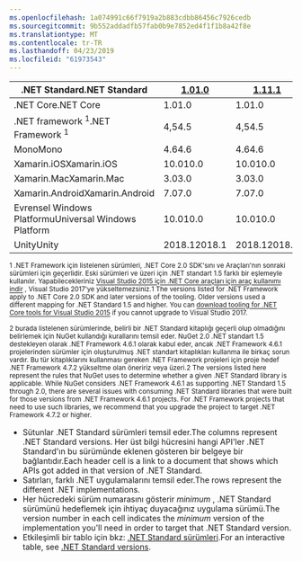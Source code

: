 ```yaml
---
ms.openlocfilehash: 1a074991c66f7919a2b883cdbb86456c7926cedb
ms.sourcegitcommit: 9b552addadfb57fab0b9e7852ed4f1f1b8a42f8e
ms.translationtype: MT
ms.contentlocale: tr-TR
ms.lasthandoff: 04/23/2019
ms.locfileid: "61973543"
---
```

| <span data-ttu-id="653a9-101">.NET Standard</span><span class="sxs-lookup"><span data-stu-id="653a9-101">.NET Standard</span></span>              | <span data-ttu-id="653a9-102">[1.0]</span><span class="sxs-lookup"><span data-stu-id="653a9-102">[1.0]</span></span>  | <span data-ttu-id="653a9-103">[1.1]</span><span class="sxs-lookup"><span data-stu-id="653a9-103">[1.1]</span></span>  | <span data-ttu-id="653a9-104">[1.2]</span><span class="sxs-lookup"><span data-stu-id="653a9-104">[1.2]</span></span> | <span data-ttu-id="653a9-105">[1.3]</span><span class="sxs-lookup"><span data-stu-id="653a9-105">[1.3]</span></span> | <span data-ttu-id="653a9-106">[1.4]</span><span class="sxs-lookup"><span data-stu-id="653a9-106">[1.4]</span></span> | <span data-ttu-id="653a9-107">[1.5]</span><span class="sxs-lookup"><span data-stu-id="653a9-107">[1.5]</span></span>              | <span data-ttu-id="653a9-108">[1.6]</span><span class="sxs-lookup"><span data-stu-id="653a9-108">[1.6]</span></span>              | <span data-ttu-id="653a9-109">[2.0]</span><span class="sxs-lookup"><span data-stu-id="653a9-109">[2.0]</span></span>               |
|----------------------------|--------|--------|-------|-------|-------|--------------------|--------------------|---------------------|
| <span data-ttu-id="653a9-110">.NET Core</span><span class="sxs-lookup"><span data-stu-id="653a9-110">.NET Core</span></span>                  | <span data-ttu-id="653a9-111">1.0</span><span class="sxs-lookup"><span data-stu-id="653a9-111">1.0</span></span>    | <span data-ttu-id="653a9-112">1.0</span><span class="sxs-lookup"><span data-stu-id="653a9-112">1.0</span></span>    | <span data-ttu-id="653a9-113">1.0</span><span class="sxs-lookup"><span data-stu-id="653a9-113">1.0</span></span>   | <span data-ttu-id="653a9-114">1.0</span><span class="sxs-lookup"><span data-stu-id="653a9-114">1.0</span></span>   | <span data-ttu-id="653a9-115">1.0</span><span class="sxs-lookup"><span data-stu-id="653a9-115">1.0</span></span>   | <span data-ttu-id="653a9-116">1.0</span><span class="sxs-lookup"><span data-stu-id="653a9-116">1.0</span></span>                | <span data-ttu-id="653a9-117">1.0</span><span class="sxs-lookup"><span data-stu-id="653a9-117">1.0</span></span>                | <span data-ttu-id="653a9-118">2,0</span><span class="sxs-lookup"><span data-stu-id="653a9-118">2.0</span></span>                 |
| <span data-ttu-id="653a9-119">.NET framework <sup>1</sup></span><span class="sxs-lookup"><span data-stu-id="653a9-119">.NET Framework <sup>1</sup></span></span>| <span data-ttu-id="653a9-120">4,5</span><span class="sxs-lookup"><span data-stu-id="653a9-120">4.5</span></span>    | <span data-ttu-id="653a9-121">4,5</span><span class="sxs-lookup"><span data-stu-id="653a9-121">4.5</span></span>    | <span data-ttu-id="653a9-122">4.5.1</span><span class="sxs-lookup"><span data-stu-id="653a9-122">4.5.1</span></span> | <span data-ttu-id="653a9-123">4.6</span><span class="sxs-lookup"><span data-stu-id="653a9-123">4.6</span></span>   | <span data-ttu-id="653a9-124">4.6.1</span><span class="sxs-lookup"><span data-stu-id="653a9-124">4.6.1</span></span> | <span data-ttu-id="653a9-125">4.6.1 <sup>2</sup></span><span class="sxs-lookup"><span data-stu-id="653a9-125">4.6.1 <sup>2</sup></span></span> | <span data-ttu-id="653a9-126">4.6.1 <sup>2</sup></span><span class="sxs-lookup"><span data-stu-id="653a9-126">4.6.1 <sup>2</sup></span></span> | <span data-ttu-id="653a9-127">4.6.1 <sup>2</sup></span><span class="sxs-lookup"><span data-stu-id="653a9-127">4.6.1 <sup>2</sup></span></span>  |
| <span data-ttu-id="653a9-128">Mono</span><span class="sxs-lookup"><span data-stu-id="653a9-128">Mono</span></span>                       | <span data-ttu-id="653a9-129">4.6</span><span class="sxs-lookup"><span data-stu-id="653a9-129">4.6</span></span>    | <span data-ttu-id="653a9-130">4.6</span><span class="sxs-lookup"><span data-stu-id="653a9-130">4.6</span></span>    | <span data-ttu-id="653a9-131">4.6</span><span class="sxs-lookup"><span data-stu-id="653a9-131">4.6</span></span>   | <span data-ttu-id="653a9-132">4.6</span><span class="sxs-lookup"><span data-stu-id="653a9-132">4.6</span></span>   | <span data-ttu-id="653a9-133">4.6</span><span class="sxs-lookup"><span data-stu-id="653a9-133">4.6</span></span>   | <span data-ttu-id="653a9-134">4.6</span><span class="sxs-lookup"><span data-stu-id="653a9-134">4.6</span></span>                | <span data-ttu-id="653a9-135">4.6</span><span class="sxs-lookup"><span data-stu-id="653a9-135">4.6</span></span>                | <span data-ttu-id="653a9-136">5,4</span><span class="sxs-lookup"><span data-stu-id="653a9-136">5.4</span></span>                 |
| <span data-ttu-id="653a9-137">Xamarin.iOS</span><span class="sxs-lookup"><span data-stu-id="653a9-137">Xamarin.iOS</span></span>                | <span data-ttu-id="653a9-138">10.0</span><span class="sxs-lookup"><span data-stu-id="653a9-138">10.0</span></span>   | <span data-ttu-id="653a9-139">10.0</span><span class="sxs-lookup"><span data-stu-id="653a9-139">10.0</span></span>   | <span data-ttu-id="653a9-140">10.0</span><span class="sxs-lookup"><span data-stu-id="653a9-140">10.0</span></span>  | <span data-ttu-id="653a9-141">10.0</span><span class="sxs-lookup"><span data-stu-id="653a9-141">10.0</span></span>  | <span data-ttu-id="653a9-142">10.0</span><span class="sxs-lookup"><span data-stu-id="653a9-142">10.0</span></span>  | <span data-ttu-id="653a9-143">10.0</span><span class="sxs-lookup"><span data-stu-id="653a9-143">10.0</span></span>               | <span data-ttu-id="653a9-144">10.0</span><span class="sxs-lookup"><span data-stu-id="653a9-144">10.0</span></span>               | <span data-ttu-id="653a9-145">10.14</span><span class="sxs-lookup"><span data-stu-id="653a9-145">10.14</span></span>               |
| <span data-ttu-id="653a9-146">Xamarin.Mac</span><span class="sxs-lookup"><span data-stu-id="653a9-146">Xamarin.Mac</span></span>                | <span data-ttu-id="653a9-147">3.0</span><span class="sxs-lookup"><span data-stu-id="653a9-147">3.0</span></span>    | <span data-ttu-id="653a9-148">3.0</span><span class="sxs-lookup"><span data-stu-id="653a9-148">3.0</span></span>    | <span data-ttu-id="653a9-149">3.0</span><span class="sxs-lookup"><span data-stu-id="653a9-149">3.0</span></span>   | <span data-ttu-id="653a9-150">3.0</span><span class="sxs-lookup"><span data-stu-id="653a9-150">3.0</span></span>   | <span data-ttu-id="653a9-151">3.0</span><span class="sxs-lookup"><span data-stu-id="653a9-151">3.0</span></span>   | <span data-ttu-id="653a9-152">3.0</span><span class="sxs-lookup"><span data-stu-id="653a9-152">3.0</span></span>                | <span data-ttu-id="653a9-153">3.0</span><span class="sxs-lookup"><span data-stu-id="653a9-153">3.0</span></span>                | <span data-ttu-id="653a9-154">3.8</span><span class="sxs-lookup"><span data-stu-id="653a9-154">3.8</span></span>                 |
| <span data-ttu-id="653a9-155">Xamarin.Android</span><span class="sxs-lookup"><span data-stu-id="653a9-155">Xamarin.Android</span></span>            | <span data-ttu-id="653a9-156">7.0</span><span class="sxs-lookup"><span data-stu-id="653a9-156">7.0</span></span>    | <span data-ttu-id="653a9-157">7.0</span><span class="sxs-lookup"><span data-stu-id="653a9-157">7.0</span></span>    | <span data-ttu-id="653a9-158">7.0</span><span class="sxs-lookup"><span data-stu-id="653a9-158">7.0</span></span>   | <span data-ttu-id="653a9-159">7.0</span><span class="sxs-lookup"><span data-stu-id="653a9-159">7.0</span></span>   | <span data-ttu-id="653a9-160">7.0</span><span class="sxs-lookup"><span data-stu-id="653a9-160">7.0</span></span>   | <span data-ttu-id="653a9-161">7.0</span><span class="sxs-lookup"><span data-stu-id="653a9-161">7.0</span></span>                | <span data-ttu-id="653a9-162">7.0</span><span class="sxs-lookup"><span data-stu-id="653a9-162">7.0</span></span>                | <span data-ttu-id="653a9-163">8.0</span><span class="sxs-lookup"><span data-stu-id="653a9-163">8.0</span></span>                 |
| <span data-ttu-id="653a9-164">Evrensel Windows Platformu</span><span class="sxs-lookup"><span data-stu-id="653a9-164">Universal Windows Platform</span></span> | <span data-ttu-id="653a9-165">10.0</span><span class="sxs-lookup"><span data-stu-id="653a9-165">10.0</span></span>   | <span data-ttu-id="653a9-166">10.0</span><span class="sxs-lookup"><span data-stu-id="653a9-166">10.0</span></span>   | <span data-ttu-id="653a9-167">10.0</span><span class="sxs-lookup"><span data-stu-id="653a9-167">10.0</span></span>  | <span data-ttu-id="653a9-168">10.0</span><span class="sxs-lookup"><span data-stu-id="653a9-168">10.0</span></span>  | <span data-ttu-id="653a9-169">10.0</span><span class="sxs-lookup"><span data-stu-id="653a9-169">10.0</span></span>  | <span data-ttu-id="653a9-170">10.0.16299</span><span class="sxs-lookup"><span data-stu-id="653a9-170">10.0.16299</span></span>         | <span data-ttu-id="653a9-171">10.0.16299</span><span class="sxs-lookup"><span data-stu-id="653a9-171">10.0.16299</span></span>         | <span data-ttu-id="653a9-172">10.0.16299</span><span class="sxs-lookup"><span data-stu-id="653a9-172">10.0.16299</span></span>          |
| <span data-ttu-id="653a9-173">Unity</span><span class="sxs-lookup"><span data-stu-id="653a9-173">Unity</span></span>                      | <span data-ttu-id="653a9-174">2018.1</span><span class="sxs-lookup"><span data-stu-id="653a9-174">2018.1</span></span> | <span data-ttu-id="653a9-175">2018.1</span><span class="sxs-lookup"><span data-stu-id="653a9-175">2018.1</span></span> | <span data-ttu-id="653a9-176">2018.1</span><span class="sxs-lookup"><span data-stu-id="653a9-176">2018.1</span></span>| <span data-ttu-id="653a9-177">2018.1</span><span class="sxs-lookup"><span data-stu-id="653a9-177">2018.1</span></span>| <span data-ttu-id="653a9-178">2018.1</span><span class="sxs-lookup"><span data-stu-id="653a9-178">2018.1</span></span>| <span data-ttu-id="653a9-179">2018.1</span><span class="sxs-lookup"><span data-stu-id="653a9-179">2018.1</span></span>             |  <span data-ttu-id="653a9-180">2018.1</span><span class="sxs-lookup"><span data-stu-id="653a9-180">2018.1</span></span>            | <span data-ttu-id="653a9-181">2018.1</span><span class="sxs-lookup"><span data-stu-id="653a9-181">2018.1</span></span>              |

<span data-ttu-id="653a9-182"><sup>1 .NET Framework için listelenen sürümleri, .NET Core 2.0 SDK'sını ve Araçları'nın sonraki sürümleri için geçerlidir. Eski sürümleri ve üzeri için .NET standart 1.5 farklı bir eşlemeyle kullanılır. Yapabilecekleriniz [Visual Studio 2015 için .NET Core araçları için araç kullanımı indir](https://github.com/dotnet/core/blob/master/release-notes/download-archive.md) , Visual Studio 2017'ye yükseltemezsiniz.</sup></span><span class="sxs-lookup"><span data-stu-id="653a9-182"><sup>1 The versions listed for .NET Framework apply to .NET Core 2.0 SDK and later versions of the tooling. Older versions used a different mapping for .NET Standard 1.5 and higher. You can [download tooling for .NET Core tools for Visual Studio 2015](https://github.com/dotnet/core/blob/master/release-notes/download-archive.md) if you cannot upgrade to Visual Studio 2017.</sup></span></span>

<span data-ttu-id="653a9-183"><sup>2 burada listelenen sürümlerinde, belirli bir .NET Standard kitaplığı geçerli olup olmadığını belirlemek için NuGet kullandığı kurallarını temsil eder. NuGet 2.0 .NET standart 1.5 destekleyen olarak .NET Framework 4.6.1 olarak kabul eder, ancak .NET Framework 4.6.1 projelerinden sürümler için oluşturulmuş .NET standart kitaplıkları kullanma ile birkaç sorun vardır. Bu tür kitaplıklarını kullanması gereken .NET Framework projeleri için proje hedef .NET Framework 4.7.2 yükseltme olan öneririz veya üzeri.</sup></span><span class="sxs-lookup"><span data-stu-id="653a9-183"><sup>2 The versions listed here represent the rules that NuGet uses to determine whether a given .NET Standard library is applicable. While NuGet considers .NET Framework 4.6.1 as supporting .NET Standard 1.5 through 2.0, there are several issues with consuming .NET Standard libraries that were built for those versions from .NET Framework 4.6.1 projects. For .NET Framework projects that need to use such libraries, we recommend that you upgrade the project to target .NET Framework 4.7.2 or higher.</sup></span></span>

- <span data-ttu-id="653a9-184">Sütunlar .NET Standard sürümleri temsil eder.</span><span class="sxs-lookup"><span data-stu-id="653a9-184">The columns represent .NET Standard versions.</span></span> <span data-ttu-id="653a9-185">Her üst bilgi hücresini hangi API'ler .NET Standard'ın bu sürümünde eklenen gösteren bir belgeye bir bağlantıdır.</span><span class="sxs-lookup"><span data-stu-id="653a9-185">Each header cell is a link to a document that shows which APIs got added in that version of .NET Standard.</span></span>
- <span data-ttu-id="653a9-186">Satırları, farklı .NET uygulamalarını temsil eder.</span><span class="sxs-lookup"><span data-stu-id="653a9-186">The rows represent the different .NET implementations.</span></span>
- <span data-ttu-id="653a9-187">Her hücredeki sürüm numarasını gösterir *minimum* , .NET Standard sürümünü hedeflemek için ihtiyaç duyacağınız uygulama sürümü.</span><span class="sxs-lookup"><span data-stu-id="653a9-187">The version number in each cell indicates the *minimum* version of the implementation you'll need in order to target that .NET Standard version.</span></span>
- <span data-ttu-id="653a9-188">Etkileşimli bir tablo için bkz: [.NET Standard sürümleri](https://immo.landwerth.net/netstandard-versions/#).</span><span class="sxs-lookup"><span data-stu-id="653a9-188">For an interactive table, see [.NET Standard versions](https://immo.landwerth.net/netstandard-versions/#).</span></span>

[1.0]: https://github.com/dotnet/standard/blob/master/docs/versions/netstandard1.0.md
[1.1]: https://github.com/dotnet/standard/blob/master/docs/versions/netstandard1.1.md
[1.2]: https://github.com/dotnet/standard/blob/master/docs/versions/netstandard1.2.md
[1.3]: https://github.com/dotnet/standard/blob/master/docs/versions/netstandard1.3.md
[1.4]: https://github.com/dotnet/standard/blob/master/docs/versions/netstandard1.4.md
[1.5]: https://github.com/dotnet/standard/blob/master/docs/versions/netstandard1.5.md
[1.6]: https://github.com/dotnet/standard/blob/master/docs/versions/netstandard1.6.md
[2.0]: https://github.com/dotnet/standard/blob/master/docs/versions/netstandard2.0.md
